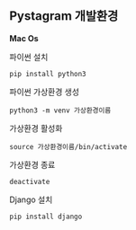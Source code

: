 ## Pystagram 개발환경

**Mac Os**

파이썬 설치 

```
pip install python3
```

파이썬 가상환경 생성

```
python3 -m venv 가상환경이름
```

가상환경 활성화 

```
source 가상환경이름/bin/activate
```

가상환경 종료

```
deactivate
```

Django 설치

```
pip install django
```


